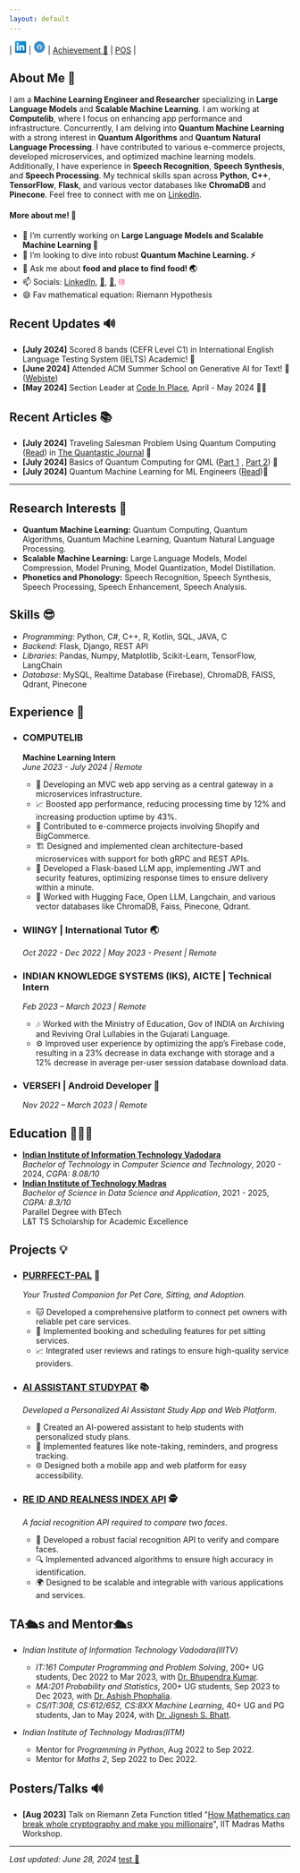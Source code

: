 ```yaml
---
layout: default
---
```




| <a href="https://www.linkedin.com/in/tirth5828/"><img src="./socials/link.jpeg" height = "22px" width="22px"></a>  |  <a href="https://github.com/tirth5828/"><img src="./socials/github.jpg" height = "22px" width="22px"></a> | [Achievement 🤩](./another-page.html) | [POS](./pos.html) |




## About Me 🫡

I am a **Machine Learning Engineer and Researcher** specializing in **Large Language Models** and **Scalable Machine Learning**. I am working at **Computelib**, where I focus on enhancing app performance and infrastructure. Concurrently, I am delving into **Quantum Machine Learning** with a strong interest in **Quantum Algorithms** and **Quantum Natural Language Processing**. I have contributed to various e-commerce projects, developed microservices, and optimized machine learning models. Additionally, I have experience in **Speech Recognition**, **Speech Synthesis**, and **Speech Processing**. My technical skills span across **Python**, **C++**, **TensorFlow**, **Flask**, and various vector databases like **ChromaDB** and **Pinecone**. Feel free to connect with me on [LinkedIn](https://www.linkedin.com/in/tirth5828/).

#### More about me! 💭

- 🔭 I’m currently working on <b>Large Language Models and  Scalable Machine Learning 🤖</b>
- 👯 I’m looking to dive into robust <b>Quantum Machine Learning. ⚡ </b>
- 💬 Ask me about <b>food and place to find food! 🌏 </b>
- 📫 Socials: [LinkedIn](https://www.linkedin.com/in/tirth5828/), [🐤](https://x.com/TIRTHJO10687372), [🤗](https://huggingface.co/tirth5828), <a href="https://www.instagram.com/tirth_5828/"><img src="./socials/insta.jpeg" height = "10px" width="10px"></a>
- 😄 Fav mathematical equation: Riemann Hypothesis


## Recent Updates 🔊
- **[July 2024]** Scored 8 bands (CEFR Level C1) in International English Language Testing System (IELTS) Academic!  🎉
- **[June 2024]** Attended ACM Summer School on Generative AI for Text! 🤩 ([Webiste](https://labs.iitgn.ac.in/lingo/acmsummerschool2024/))
- **[May 2024]** Section Leader at [Code In Place](https://codeinplace.stanford.edu/), April - May 2024 🧑‍🏫



## Recent Articles 📚
- **[July 2024]** Traveling Salesman Problem Using Quantum Computing ([Read](https://medium.com/the-quantastic-journal/traveling-salesman-problem-using-quantum-computing-02ae6356544b)) in [The Quantastic Journal](https://medium.com/the-quantastic-journal) 📔
- **[July 2024]** Basics of Quantum Computing for QML ([Part 1](https://medium.com/@tirth5828/basics-of-quantum-computing-for-qml-part-1-ac0a63286580) , [Part 2](https://medium.com/@tirth5828/basics-of-quantum-computing-for-qml-part-2-a6d7da544d1d)) 📔
- **[July 2024]** Quantum Machine Learning for ML Engineers ([Read](https://medium.com/@tirth5828/quantum-machine-learning-for-ml-engineers-63c99c887ddd))📔

----

## Research Interests 🤯

- **Quantum Machine Learning:** Quantum Computing, Quantum Algorithms, Quantum Machine Learning, Quantum Natural Language Processing.
- **Scalable Machine Learning:** Large Language Models, Model Compression, Model Pruning, Model Quantization, Model Distillation.
- **Phonetics and Phonology:** Speech Recognition, Speech Synthesis, Speech Processing, Speech Enhancement, Speech Analysis.

## Skills 😎
- _Programming_: Python, C#, C++, R, Kotlin, SQL, JAVA, C
- _Backend_: Flask, Django, REST API
- _Libraries_: Pandas, Numpy, Matplotlib, Scikit-Learn, TensorFlow, LangChain
- _Database_: MySQL, Realtime Database (Firebase), ChromaDB, FAISS, Qdrant, Pinecone


## Experience 💼

- ### COMPUTELIB
  **Machine Learning Intern**  
  *June 2023 - July 2024 | Remote*  
  - 🚀 Developing an MVC web app serving as a central gateway in a microservices infrastructure.
  - 📈 Boosted app performance, reducing processing time by 12% and increasing production uptime by 43%.
  - 🛒 Contributed to e-commerce projects involving Shopify and BigCommerce.
  - 🏗️ Designed and implemented clean architecture-based microservices with support for both gRPC and REST APIs.
  - 🔧 Developed a Flask-based LLM app, implementing JWT and security features, optimizing response times to ensure delivery within a minute.
  - 🤝 Worked with Hugging Face, Open LLM, Langchain, and various vector databases like ChromaDB, Faiss, Pinecone, Qdrant.

- ### WIINGY | International Tutor 🌏
  *Oct 2022 - Dec 2022 | May 2023 - Present | Remote*

- ### INDIAN KNOWLEDGE SYSTEMS (IKS), AICTE | Technical Intern
  *Feb 2023 – March 2023 | Remote*  
  - 🎶 Worked with the Ministry of Education, Gov of INDIA on Archiving and Reviving Oral Lullabies in the Gujarati Language.
  - ⚙️ Improved user experience by optimizing the app’s Firebase code, resulting in a 23% decrease in data exchange with storage and a 12% decrease in average per-user session database download data.

- ### VERSEFI | Android Developer 📱
  *Nov 2022 – March 2023 | Remote*


## Education 👨🏻‍🎓

- **[Indian Institute of Information Technology Vadodara](https://iiitvadodara.ac.in/)**
  <br>
  _Bachelor of Technology_ in _Computer Science and Technology_, 2020 - 2024, _CGPA: 8.08/10_
  <br>
- **[Indian Institute of Technology Madras](https://study.iitm.ac.in/ds/)**
  <br>
  _Bachelor of Science_ in _Data Science and Application_, 2021 - 2025, _CGPA: 8.3/10_
  <br>
  Parallel Degree with BTech
  <br>
  L&T TS Scholarship for Academic Excellence



## Projects 💡

- ### [PURRFECT-PAL](https://devfolio.co/projects/purrfectpal-d759) 🐾
  *Your Trusted Companion for Pet Care, Sitting, and Adoption.*
  - 🐱 Developed a comprehensive platform to connect pet owners with reliable pet care services.
  - 📅 Implemented booking and scheduling features for pet sitting services.
  - 📈 Integrated user reviews and ratings to ensure high-quality service providers.

- ### [AI ASSISTANT STUDYPAT](https://www.youtube.com/watch?v=ZVMS1dZxrP4) 📚
  *Developed a Personalized AI Assistant Study App and Web Platform.*
  - 🤖 Created an AI-powered assistant to help students with personalized study plans.
  - 📝 Implemented features like note-taking, reminders, and progress tracking.
  - 🌐 Designed both a mobile app and web platform for easy accessibility.

- ### [RE ID AND REALNESS INDEX API](https://github.com/tirth5828/Re-id-and-realness) 🕵️
  *A facial recognition API required to compare two faces.*
  - 📸 Developed a robust facial recognition API to verify and compare faces.
  - 🔍 Implemented advanced algorithms to ensure high accuracy in identification.
  - 🌍 Designed to be scalable and integrable with various applications and services.



## TA🛳️s and Mentor🛳️s
- _Indian Institute of Information Technology Vadodara(IIITV)_
  - _IT:161 Computer Programming and Problem Solving_, 200+ UG students, Dec 2022 to Mar 2023, with [Dr. Bhupendra Kumar](https://iiitvadodara.ac.in/bhupendra_kumar.php).
  - _MA:201 Probability and Statistics_, 200+ UG students, Sep 2023 to Dec 2023, with [Dr. Ashish Phophalia](https://iiitvadodara.ac.in/ashish_phophalia.php).
  - _CS/IT:308, CS:612/652, CS:8XX Machine Learning_, 40+ UG and PG students, Jan to May 2024, with [Dr. Jignesh S. Bhatt](https://iiitvadodara.ac.in/jignesh_bhatt.php).

- _Indian Institute of Technology Madras(IITM)_
  - Mentor for _Programming in Python_, Aug 2022 to Sep 2022.
  - Mentor for _Maths 2_,  Sep 2022 to Dec 2022.


## Posters/Talks 🔊
- **[Aug 2023]** Talk on Riemann Zeta Function titled "[How Mathematics can break whole cryptography and make you millionaire](https://www.youtube.com/watch?v=6tQHFxjl4GQ)", IIT Madras Maths Workshop.



-----


_Last updated: June 28, 2024_
[test 🤩](./test.html)


